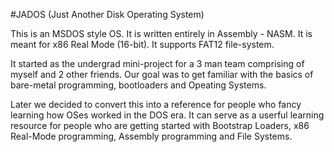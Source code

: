 #JADOS (Just Another Disk Operating System)

This is an MSDOS style OS. It is written entirely in Assembly - NASM. It is meant for x86 Real Mode (16-bit). It supports FAT12 file-system.  

It started as the undergrad mini-project for a 3 man team comprising of myself and 2 other friends. Our goal was to get familiar with the basics of bare-metal programming, bootloaders and Opeating Systems.

Later we decided to convert this into a reference for people who fancy learning how OSes worked in the DOS era. It can serve as a userful learning resource for people who are getting started with Bootstrap Loaders, x86 Real-Mode programming, Assembly programming and File Systems.
